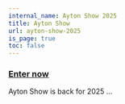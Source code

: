 ```yaml
---
internal_name: Ayton Show 2025
title: Ayton Show
url: ayton-show-2025
is_page: true
toc: false
---
```

### [Enter now](/ayton-show-2025/enter)

Ayton Show is back for 2025 …
